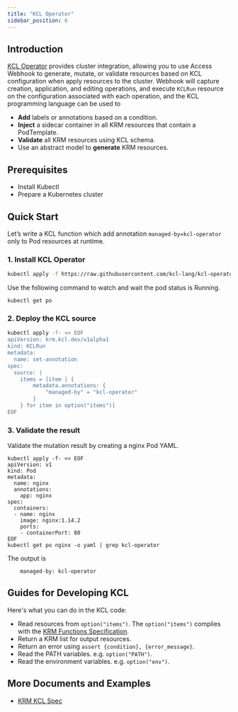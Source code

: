 ```yaml
---
title: "KCL Operator"
sidebar_position: 6
---
```


## Introduction

[KCL Operator](https://github.com/kcl-lang/kcl-operator) provides cluster integration, allowing you to use Access Webhook to generate, mutate, or validate resources based on KCL configuration when apply resources to the cluster. Webhook will capture creation, application, and editing operations, and execute `KCLRun` resource on the configuration associated with each operation, and the KCL programming language can be used to

- **Add** labels or annotations based on a condition.
- **Inject** a sidecar container in all KRM resources that contain a PodTemplate.
- **Validate** all KRM resources using KCL schema.
- Use an abstract model to **generate** KRM resources.

## Prerequisites

- Install Kubectl
- Prepare a Kubernetes cluster

## Quick Start

Let’s write a KCL function which add annotation `managed-by=kcl-operator` only to Pod resources at runtime.

### 1. Install KCL Operator

```bash
kubectl apply -f https://raw.githubusercontent.com/kcl-lang/kcl-operator/main/config/all.yaml
```

Use the following command to watch and wait the pod status is Running.

```shell
kubectl get po
```

### 2. Deploy the KCL source

```bash
kubectl apply -f- << EOF
apiVersion: krm.kcl.dev/v1alpha1
kind: KCLRun
metadata:
  name: set-annotation
spec:
  source: |
    items = [item | {
        metadata.annotations: {
            "managed-by" = "kcl-operator"
        }
    } for item in option("items")]
EOF
```

### 3. Validate the result

Validate the mutation result by creating a nginx Pod YAML.

```shell
kubectl apply -f- << EOF
apiVersion: v1
kind: Pod
metadata:
  name: nginx
  annotations:
    app: nginx
spec:
  containers:
  - name: nginx
    image: nginx:1.14.2
    ports:
    - containerPort: 80
EOF
kubectl get po nginx -o yaml | grep kcl-operator
```

The output is

```shell
    managed-by: kcl-operator
```

## Guides for Developing KCL

Here's what you can do in the KCL code:

- Read resources from `option("items")`. The `option("items")` complies with the [KRM Functions Specification](https://kpt.dev/book/05-developing-functions/01-functions-specification).
- Return a KRM list for output resources.
- Return an error using `assert {condition}, {error_message}`.
- Read the PATH variables. e.g. `option("PATH")`.
- Read the environment variables. e.g. `option("env")`.

## More Documents and Examples

- [KRM KCL Spec](https://github.com/kcl-lang/krm-kcl)
